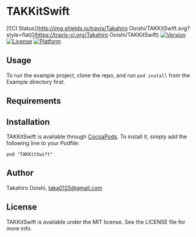 # TAKKitSwift

[![CI Status](http://img.shields.io/travis/Takahiro Ooishi/TAKKitSwift.svg?style=flat)](https://travis-ci.org/Takahiro Ooishi/TAKKitSwift)
[![Version](https://img.shields.io/cocoapods/v/TAKKitSwift.svg?style=flat)](http://cocoadocs.org/docsets/TAKKitSwift)
[![License](https://img.shields.io/cocoapods/l/TAKKitSwift.svg?style=flat)](http://cocoadocs.org/docsets/TAKKitSwift)
[![Platform](https://img.shields.io/cocoapods/p/TAKKitSwift.svg?style=flat)](http://cocoadocs.org/docsets/TAKKitSwift)

## Usage

To run the example project, clone the repo, and run `pod install` from the Example directory first.

## Requirements

## Installation

TAKKitSwift is available through [CocoaPods](http://cocoapods.org). To install
it, simply add the following line to your Podfile:

    pod "TAKKitSwift"

## Author

Takahiro Ooishi, taka0125@gmail.com

## License

TAKKitSwift is available under the MIT license. See the LICENSE file for more info.

